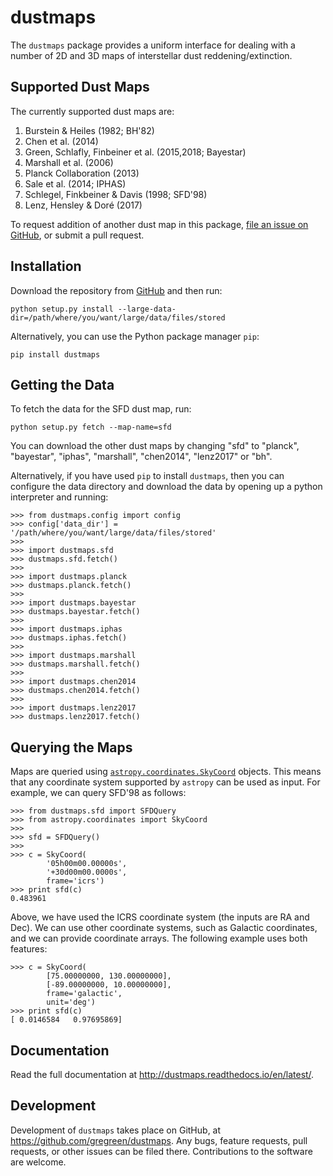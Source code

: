 dustmaps
========

The ``dustmaps`` package provides a uniform interface for dealing with a number
of 2D and 3D maps of interstellar dust reddening/extinction.


Supported Dust Maps
-------------------

The currently supported dust maps are:

1. Burstein & Heiles (1982; BH'82)
2. Chen et al. (2014)
3. Green, Schlafly, Finbeiner et al. (2015,2018; Bayestar)
4. Marshall et al. (2006)
5. Planck Collaboration (2013)
6. Sale et al. (2014; IPHAS)
7. Schlegel, Finkbeiner & Davis (1998; SFD'98)
8. Lenz, Hensley & Doré (2017)

To request addition of another dust map in this package, [file an issue on
GitHub](https://github.com/gregreen/dustmaps/issues), or submit a pull request.


Installation
------------

Download the repository from [GitHub](https://github.com/gregreen/dustmaps) and
then run:

    python setup.py install --large-data-dir=/path/where/you/want/large/data/files/stored

Alternatively, you can use the Python package manager `pip`:

    pip install dustmaps


Getting the Data
----------------

To fetch the data for the SFD dust map, run:

    python setup.py fetch --map-name=sfd

You can download the other dust maps by changing "sfd" to "planck", "bayestar",
"iphas", "marshall", "chen2014", "lenz2017" or "bh".

Alternatively, if you have used `pip` to install `dustmaps`, then you can
configure the data directory and download the data by opening up a python
interpreter and running:

    >>> from dustmaps.config import config
    >>> config['data_dir'] = '/path/where/you/want/large/data/files/stored'
    >>>
    >>> import dustmaps.sfd
    >>> dustmaps.sfd.fetch()
    >>>
    >>> import dustmaps.planck
    >>> dustmaps.planck.fetch()
    >>>
    >>> import dustmaps.bayestar
    >>> dustmaps.bayestar.fetch()
    >>>
    >>> import dustmaps.iphas
    >>> dustmaps.iphas.fetch()
    >>>
    >>> import dustmaps.marshall
    >>> dustmaps.marshall.fetch()
    >>>
    >>> import dustmaps.chen2014
    >>> dustmaps.chen2014.fetch()
    >>>
    >>> import dustmaps.lenz2017
    >>> dustmaps.lenz2017.fetch()


Querying the Maps
-----------------

Maps are queried using
[`astropy.coordinates.SkyCoord`](http://docs.astropy.org/en/stable/api/astropy.coordinates.SkyCoord.html#astropy.coordinates.SkyCoord)
objects. This means that any coordinate system supported by `astropy` can be
used as input. For example, we can query SFD'98 as follows:

    >>> from dustmaps.sfd import SFDQuery
    >>> from astropy.coordinates import SkyCoord
    >>>
    >>> sfd = SFDQuery()
    >>>
    >>> c = SkyCoord(
            '05h00m00.00000s',
            '+30d00m00.0000s',
            frame='icrs')
    >>> print sfd(c)
    0.483961

Above, we have used the ICRS coordinate system (the inputs are RA and Dec). We
can use other coordinate systems, such as Galactic coordinates, and we can
provide coordinate arrays. The following example uses both features:

    >>> c = SkyCoord(
            [75.00000000, 130.00000000],
            [-89.00000000, 10.00000000],
            frame='galactic',
            unit='deg')
    >>> print sfd(c)
    [ 0.0146584   0.97695869]


Documentation
-------------

Read the full documentation at http://dustmaps.readthedocs.io/en/latest/.


Development
-----------

Development of `dustmaps` takes place on GitHub, at
https://github.com/gregreen/dustmaps. Any bugs, feature requests, pull requests,
or other issues can be filed there. Contributions to the software are welcome.
